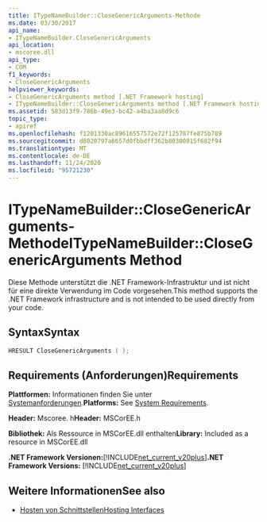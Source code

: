 ```yaml
---
title: ITypeNameBuilder::CloseGenericArguments-Methode
ms.date: 03/30/2017
api_name:
- ITypeNameBuilder.CloseGenericArguments
api_location:
- mscoree.dll
api_type:
- COM
f1_keywords:
- CloseGenericArguments
helpviewer_keywords:
- CloseGenericArguments method [.NET Framework hosting]
- ITypeNameBuilder::CloseGenericArguments method [.NET Framework hosting]
ms.assetid: 583d13f9-786b-49e3-bc42-a4ba3aa8d9c6
topic_type:
- apiref
ms.openlocfilehash: f1201330ac89616557572e72f125787fe875b789
ms.sourcegitcommit: d8020797a6657d0fbbdff362b80300815f682f94
ms.translationtype: MT
ms.contentlocale: de-DE
ms.lasthandoff: 11/24/2020
ms.locfileid: "95721230"
---
```

# <a name="itypenamebuilderclosegenericarguments-method"></a><span data-ttu-id="e4dea-102">ITypeNameBuilder::CloseGenericArguments-Methode</span><span class="sxs-lookup"><span data-stu-id="e4dea-102">ITypeNameBuilder::CloseGenericArguments Method</span></span>

<span data-ttu-id="e4dea-103">Diese Methode unterstützt die .NET Framework-Infrastruktur und ist nicht für eine direkte Verwendung im Code vorgesehen.</span><span class="sxs-lookup"><span data-stu-id="e4dea-103">This method supports the .NET Framework infrastructure and is not intended to be used directly from your code.</span></span>  
  
## <a name="syntax"></a><span data-ttu-id="e4dea-104">Syntax</span><span class="sxs-lookup"><span data-stu-id="e4dea-104">Syntax</span></span>  
  
```cpp  
HRESULT CloseGenericArguments ( );  
```  
  
## <a name="requirements"></a><span data-ttu-id="e4dea-105">Requirements (Anforderungen)</span><span class="sxs-lookup"><span data-stu-id="e4dea-105">Requirements</span></span>  

 <span data-ttu-id="e4dea-106">**Plattformen:** Informationen finden Sie unter [Systemanforderungen](../../get-started/system-requirements.md).</span><span class="sxs-lookup"><span data-stu-id="e4dea-106">**Platforms:** See [System Requirements](../../get-started/system-requirements.md).</span></span>  
  
 <span data-ttu-id="e4dea-107">**Header:** Mscoree. h</span><span class="sxs-lookup"><span data-stu-id="e4dea-107">**Header:** MSCorEE.h</span></span>  
  
 <span data-ttu-id="e4dea-108">**Bibliothek:** Als Ressource in MSCorEE.dll enthalten</span><span class="sxs-lookup"><span data-stu-id="e4dea-108">**Library:** Included as a resource in MSCorEE.dll</span></span>  
  
 <span data-ttu-id="e4dea-109">**.NET Framework Versionen:**[!INCLUDE[net_current_v20plus](../../../../includes/net-current-v20plus-md.md)]</span><span class="sxs-lookup"><span data-stu-id="e4dea-109">**.NET Framework Versions:** [!INCLUDE[net_current_v20plus](../../../../includes/net-current-v20plus-md.md)]</span></span>  
  
## <a name="see-also"></a><span data-ttu-id="e4dea-110">Weitere Informationen</span><span class="sxs-lookup"><span data-stu-id="e4dea-110">See also</span></span>

- [<span data-ttu-id="e4dea-111">Hosten von Schnittstellen</span><span class="sxs-lookup"><span data-stu-id="e4dea-111">Hosting Interfaces</span></span>](hosting-interfaces.md)
